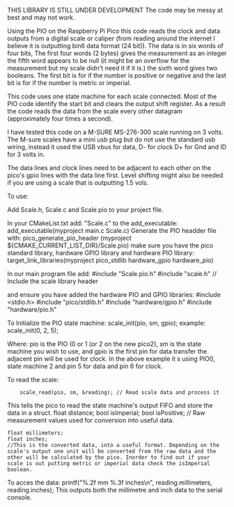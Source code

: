 THIS LIBRARY IS STILL UNDER DEVELOPMENT The code may be messy at best and may not work.

Using the PIO on the Raspberry Pi Pico this code reads the clock and data outputs from a digital scale or caliper (from reading around the internet I believe it is outputting bin6 data format (24 bit)).
The data is in six words of four bits, The first four words (2 bytes) gives the measurement as an integer the fifth word appears to be null (it might be an overflow for the measurement but my scale didn't need it if it is.) the sixth word gives two booleans. The first bit is for if the number is positive or negative and the last bit is for if the number is metric or imperial.

This code uses one state machine for each scale connected. Most of the PIO code identify the start bit and clears the output shift register.  As a result the code reads the data from the scale every other datagram (approximately four times a second).

I have tested this code on a M-SURE MS-276-300 scale running on 3 volts. The M-sure scales have a mini usb plug but do not use the standard usb wiring, instead it used the USB vbus for data, D- for clock D+ for Gnd and ID for 3 volts in. 

The data lines and clock lines need to be adjacent to each other on the pico's gpio lines with the data line first.
Level shifting might also be needed if you are using a scale that is outputting 1.5 vols.

To use:

Add Scale.h, Scale.c and Scale.pio to your project file.

In your CMakeList.txt add: 
"Scale.c" to the add_executable:  add_executable(myproject main.c Scale.c) 
Generate the PIO headder file with: pico_generate_pio_header (myproject ${CMAKE_CURRENT_LIST_DIR}/Scale.pio)
make sure you have the pico standard library, hardware GPIO library and  hardware PIO library: target_link_libraries(myproject pico_stdlib hardware_gpio hardware_pio)

In our main program file add:
#include "Scale.pio.h"
#include "scale.h"  // Include the scale library header 

and ensure you have added the hardware PIO and GPIO libraries:
#include <stdio.h>
#include "pico/stdlib.h"
#include "hardware/gpio.h"
#include "hardware/pio.h"


To Initialize the PIO state machine:
    scale_init(pio, sm, gpio);
    example: scale_init(0, 2, 5);

Where: pio is the PIO (0 or 1 (or 2 on the new pico2), sm is the state machine you wish to use, and gpio is the first pin for data transfer the adjacent pin will be used for clock. In the above example it s using PIO0, state machine 2 and pin 5 for data and pin 6 for clock.

To read the scale:

        scale_read(pio, sm, &reading); // Read scale data and process it

This tells the pico to read the state machine's output FIFO and store the data in a struct. 
    float distance; 
    bool isImperial;
    bool isPositive;
    // Raw measurement values used for conversion into useful data.
    
    float millimeters;
    float inches;
    //This is the converted data, into a useful format. Depending on the scale's output one unit will be converted from the raw data and the other will be calculated by the pico. Inorder to find out if your scale is out putting metric or imperial data check the isImperial boolean.

To acces the data:
    printf("%.2f mm   %.3f inches\n", reading.millimeters, reading.inches);
This outputs both the millimetre and inch data to the serial console. 
